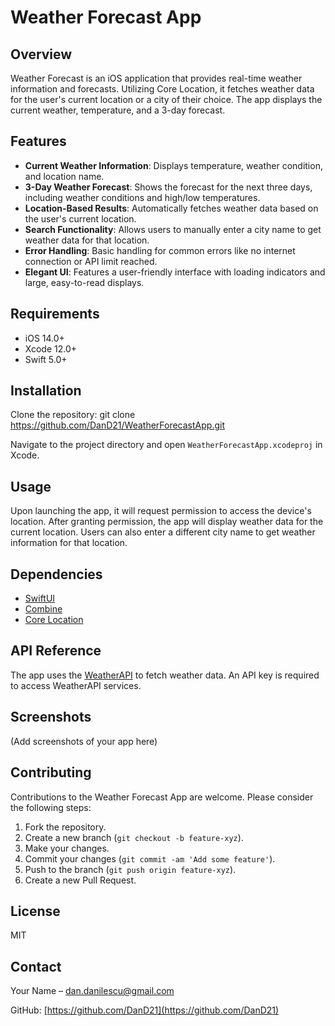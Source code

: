 # Weather Forecast App

## Overview
Weather Forecast is an iOS application that provides real-time weather information and forecasts. Utilizing Core Location, it fetches weather data for the user's current location or a city of their choice. The app displays the current weather, temperature, and a 3-day forecast.

## Features
- **Current Weather Information**: Displays temperature, weather condition, and location name.
- **3-Day Weather Forecast**: Shows the forecast for the next three days, including weather conditions and high/low temperatures.
- **Location-Based Results**: Automatically fetches weather data based on the user's current location.
- **Search Functionality**: Allows users to manually enter a city name to get weather data for that location.
- **Error Handling**: Basic handling for common errors like no internet connection or API limit reached.
- **Elegant UI**: Features a user-friendly interface with loading indicators and large, easy-to-read displays.

## Requirements
- iOS 14.0+
- Xcode 12.0+
- Swift 5.0+

## Installation
Clone the repository:
git clone https://github.com/DanD21/WeatherForecastApp.git

Navigate to the project directory and open `WeatherForecastApp.xcodeproj` in Xcode.

## Usage
Upon launching the app, it will request permission to access the device's location. After granting permission, the app will display weather data for the current location. Users can also enter a different city name to get weather information for that location.

## Dependencies
- [SwiftUI](https://developer.apple.com/xcode/swiftui/)
- [Combine](https://developer.apple.com/documentation/combine)
- [Core Location](https://developer.apple.com/documentation/corelocation)

## API Reference
The app uses the [WeatherAPI](https://www.weatherapi.com/) to fetch weather data. An API key is required to access WeatherAPI services.

## Screenshots
(Add screenshots of your app here)

## Contributing
Contributions to the Weather Forecast App are welcome. Please consider the following steps:
1. Fork the repository.
2. Create a new branch (`git checkout -b feature-xyz`).
3. Make your changes.
4. Commit your changes (`git commit -am 'Add some feature'`).
5. Push to the branch (`git push origin feature-xyz`).
6. Create a new Pull Request.

## License
MIT


## Contact
Your Name – [dan.danilescu@gmail.com](mailto:dan.danilescu@gmail.com)

GitHub: [https://github.com/DanD21](https://github.com/DanD21)

